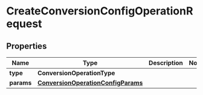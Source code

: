

# CreateConversionConfigOperationRequest


## Properties

| Name | Type | Description | Notes |
|------------ | ------------- | ------------- | -------------|
|**type** | **ConversionOperationType** |  |  |
|**params** | [**ConversionOperationConfigParams**](ConversionOperationConfigParams.md) |  |  |



